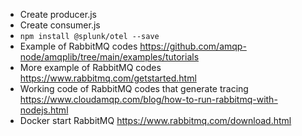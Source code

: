 - Create producer.js
- Create consumer.js
-  `npm install @splunk/otel --save`
- Example of RabbitMQ codes https://github.com/amqp-node/amqplib/tree/main/examples/tutorials
- More example of RabbitMQ codes https://www.rabbitmq.com/getstarted.html
- Working code of RabbitMQ codes that generate tracing https://www.cloudamqp.com/blog/how-to-run-rabbitmq-with-nodejs.html
- Docker start RabbitMQ https://www.rabbitmq.com/download.html